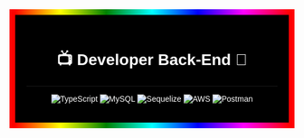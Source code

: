 <!-- Início da "tela de TV" -->

<div align="center" style="border: 10px solid; border-image: linear-gradient(to right, red, yellow, green, cyan, blue, magenta, red); border-image-slice: 1; border-radius: 15px; padding: 20px; background: rgb(0, 0, 0); color: rgb(255, 255, 255); font-family: Arial, sans-serif; max-width: 800px; margin: auto;">

# 📺 Developer Back-End 👋

---

![TypeScript](https://img.shields.io/badge/TypeScript-3178C6?style=flat&logo=typescript&logoColor=white)
![MySQL](https://img.shields.io/badge/MySQL-4479A1?style=flat&logo=mysql&logoColor=white)
![Sequelize](https://img.shields.io/badge/Sequelize-52B0E7?style=flat&logo=sequelize&logoColor=white)
![AWS](https://img.shields.io/badge/AWS-232F3E?style=flat&logo=amazonaws&logoColor=white)
![Postman](https://img.shields.io/badge/Postman-FF6C37?style=flat&logo=postman&logoColor=white)

</div>

<!-- Fim da "tela de TV" -->

